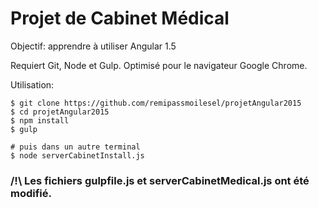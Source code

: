 # Projet de Cabinet Médical 

Objectif: apprendre à utiliser Angular 1.5

Requiert Git, Node et Gulp. Optimisé pour le navigateur Google Chrome.

Utilisation:

	$ git clone https://github.com/remipassmoilesel/projetAngular2015
	$ cd projetAngular2015
	$ npm install
	$ gulp

	# puis dans un autre terminal
	$ node serverCabinetInstall.js

### /!\ Les fichiers gulpfile.js et serverCabinetMedical.js ont été modifié.

